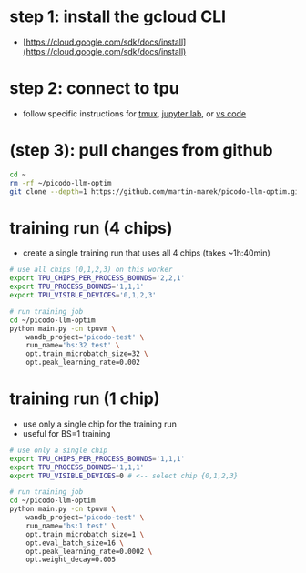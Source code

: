 
# step 1: install the gcloud CLI
- [https://cloud.google.com/sdk/docs/install](https://cloud.google.com/sdk/docs/install)


# step 2: connect to tpu
- follow specific instructions for [tmux](docs/tmux.md), [jupyter lab](docs/jupyter.md), or [vs code](docs/vscode.md)


# (step 3): pull changes from github
```bash
cd ~
rm -rf ~/picodo-llm-optim
git clone --depth=1 https://github.com/martin-marek/picodo-llm-optim.git
```


# training run (4 chips)
- create a single training run that uses all 4 chips (takes ~1h:40min)
```bash
# use all chips (0,1,2,3) on this worker
export TPU_CHIPS_PER_PROCESS_BOUNDS='2,2,1'
export TPU_PROCESS_BOUNDS='1,1,1'
export TPU_VISIBLE_DEVICES='0,1,2,3'

# run training job
cd ~/picodo-llm-optim
python main.py -cn tpuvm \
    wandb_project='picodo-test' \
    run_name='bs:32 test' \
    opt.train_microbatch_size=32 \
    opt.peak_learning_rate=0.002
```


# training run (1 chip)
- use only a single chip for the training run
- useful for BS=1 training
```bash
# use only a single chip
export TPU_CHIPS_PER_PROCESS_BOUNDS='1,1,1'
export TPU_PROCESS_BOUNDS='1,1,1'
export TPU_VISIBLE_DEVICES=0 # <-- select chip {0,1,2,3}

# run training job
cd ~/picodo-llm-optim
python main.py -cn tpuvm \
    wandb_project='picodo-test' \
    run_name='bs:1 test' \
    opt.train_microbatch_size=1 \
    opt.eval_batch_size=16 \
    opt.peak_learning_rate=0.0002 \
    opt.weight_decay=0.005
```
